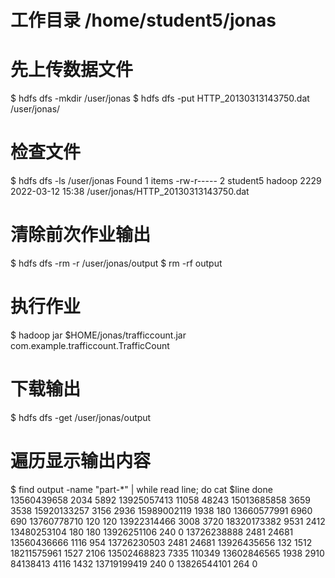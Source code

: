 # 工作目录 /home/student5/jonas
# 先上传数据文件
$ hdfs dfs -mkdir /user/jonas
$ hdfs dfs -put HTTP_20130313143750.dat /user/jonas/
# 检查文件
$ hdfs dfs -ls /user/jonas
Found 1 items
-rw-r-----   2 student5 hadoop       2229 2022-03-12 15:38 /user/jonas/HTTP_20130313143750.dat
# 清除前次作业输出
$ hdfs dfs -rm -r /user/jonas/output
$ rm -rf output
# 执行作业
$ hadoop jar $HOME/jonas/trafficcount.jar com.example.trafficcount.TrafficCount
# 下载输出
$ hdfs dfs -get /user/jonas/output
# 遍历显示输出内容
$ find output -name "part-*" | while read line; do
cat $line
done
13560439658     2034    5892
13925057413     11058   48243
15013685858     3659    3538
15920133257     3156    2936
15989002119     1938    180
13660577991     6960    690
13760778710     120     120
13922314466     3008    3720
18320173382     9531    2412
13480253104     180     180
13926251106     240     0
13726238888     2481    24681
13560436666     1116    954
13726230503     2481    24681
13926435656     132     1512
18211575961     1527    2106
13502468823     7335    110349
13602846565     1938    2910
84138413        4116    1432
13719199419     240     0
13826544101     264     0